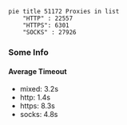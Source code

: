 
```mermaid
pie title 51172 Proxies in list
    "HTTP" : 22557
    "HTTPS": 6301
    "SOCKS" : 27926
```

### Some Info
#### Average Timeout

- mixed: 3.2s
- http: 1.4s
- https: 8.3s
- socks: 4.8s